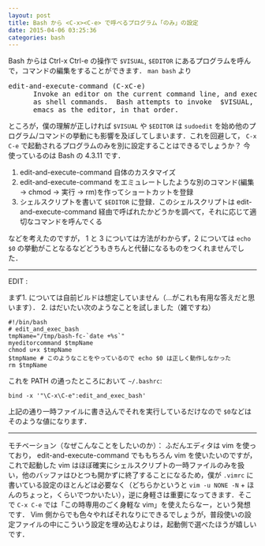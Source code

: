 ```yaml
---
layout: post
title: Bash から <C-x><C-e> で呼べるプログラム「のみ」の設定
date: 2015-04-06 03:25:36
categories: bash
---
```

<p>Bash からは Ctrl-x Ctrl-e の操作で <code>$VISUAL</code>, <code>$EDITOR</code> にあるプログラムを呼んで，コマンドの編集をすることができます． <code>man bash</code> より</p>

<pre>
edit-and-execute-command (C-xC-e)
      Invoke an editor on the current command line, and execute the result
      as shell commands.  Bash attempts to invoke  $VISUAL,  $EDITOR,  and
      emacs as the editor, in that order.
</pre>

<p>ところが，僕の理解が正しければ <code>$VISUAL</code> や <code>$EDITOR</code> は <code>sudoedit</code> を始め他のプログラム/コマンドの挙動にも影響を及ぼしてしまいます．これを回避して， <code>C-x C-e</code> で起動されるプログラムのみを別に設定することはできるでしょうか？ 今使っているのは Bash の 4.3.11 です．</p>

<ol>
<li>edit-and-execute-command 自体のカスタマイズ</li>
<li>edit-and-execute-command をエミュレートしたような別のコマンド(編集 -> chmod -> 実行 -> rm)を作ってショートカットを登録</li>
<li>シェルスクリプトを書いて <code>$EDITOR</code> に登録．このシェルスクリプトは edit-and-execute-command 経由で呼ばれたかどうかを調べて，それに応じて適切なコマンドを呼んでくる</li>
</ol>

<p>などを考えたのですが， 1 と 3 については方法がわからず，2 については <code>echo $0</code> の挙動がことなるなどどうもきちんと代替になるものをつくれませんでした．</p>

<hr>

<p>EDIT : </p>

<p>まず1. については自前ビルドは想定していません（…がこれも有用な答えだと思います）． 2. はだいたい次のようなことを試しました（雑ですね）</p>

<pre><code>#!/bin/bash
# edit_and_exec_bash
tmpName="/tmp/bash-fc-`date +%s`"
myeditorcommand $tmpName
chmod u+x $tmpName
$tmpName # このようなことをやっているので echo $0 は正しく動作しなかった
rm $tmpName
</code></pre>

<p>これを PATH の通ったところにおいて <code>~/.bashrc</code>:</p>

<pre><code>bind -x '"\C-x\C-e":edit_and_exec_bash'
</code></pre>

<p>上記の通り一時ファイルに書き込んでそれを実行しているだけなので <code>$0</code>などはそのような値になります．</p>

<hr>

<p>モチベーション（なぜこんなことをしたいのか）： ふだんエディタは vim を使っており， edit-and-execute-command でももちろん vim を使いたいのですが， これで起動した vim はほぼ確実にシェルスクリプトの一時ファイルのみを扱い，他のバッファはひとつも開かずに終了することになるため，僕が <code>.vimrc</code> に書いている設定のほとんどは必要なく（どちらかというと <code>vim -u NONE -N</code> + ほんのちょっと，くらいでつかいたい），逆に身軽さは重要になってきます．そこで <code>C-x C-e</code> では「この時専用のごく身軽な vim」を使えたらなー，という発想です． Vim 側からでも色々やればそれなりにできるでしょうが，普段使いの設定ファイルの中にこういう設定を埋め込むよりは，起動側で選べたほうが嬉しいです．</p>

